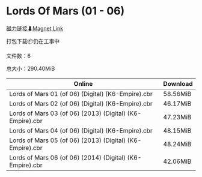# Lords Of Mars (01 - 06)

[磁力链接⬇Magnet Link](magnet:?xt=urn:btih:63f8026a46a285bbcc00792f4fce69d91f1f194e&dn=Lords%20Of%20Mars%20%2801%20-%2006%29)

打包下载📦仍在工事中

文件数：6

总大小：290.40MiB

Online | Download
--- | ---
Lords of Mars 01 (of 06) (Digital) (K6-Empire).cbr | 58.56MiB
Lords of Mars 02 (of 06) (Digital) (K6-Empire).cbr | 46.17MiB
Lords of Mars 03 (of 06) (2013) (Digital) (K6-Empire).cbr | 47.23MiB
Lords of Mars 04 (of 06) (Digital) (K6-Empire).cbr | 48.15MiB
Lords of Mars 05 (of 06) (2013) (Digital) (K6-Empire).cbr | 48.24MiB
Lords of Mars 06 (of 06) (2014) (Digital) (K6-Empire).cbr | 42.06MiB
